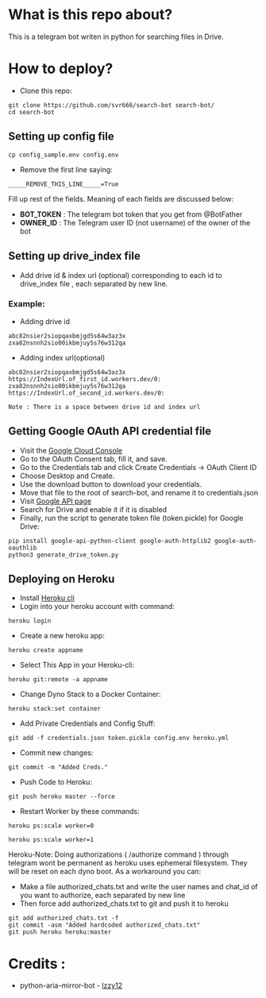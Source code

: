 # What is this repo about?
This is a telegram bot writen in python for searching files in Drive.

# How to deploy?

- Clone this repo:
```
git clone https://github.com/svr666/search-bot search-bot/
cd search-bot
```

## Setting up config file
```
cp config_sample.env config.env
```
- Remove the first line saying:
```
_____REMOVE_THIS_LINE_____=True
```
Fill up rest of the fields. Meaning of each fields are discussed below:
- **BOT_TOKEN** : The telegram bot token that you get from @BotFather
- **OWNER_ID** : The Telegram user ID (not username) of the owner of the bot
 
## Setting up drive_index file

- Add drive id & index url (optional) corresponding to each id to drive_index file , each separated by new line.

### Example:

- Adding drive id
```
abc82nsier2siopqaxbmjgd5s64w3az3x
zxa82nsnnh2sio00ikbmjuy5s76w312qa
```
- Adding index url(optional)
```
abc82nsier2siopqaxbmjgd5s64w3az3x https://IndexUrl.of_first_id.workers.dev/0:
zxa82nsnnh2sio00ikbmjuy5s76w312qa https://IndexUrl.of_second_id.workers.dev/0:
```

```
Note : There is a space between drive id and index url
```

## Getting Google OAuth API credential file

- Visit the [Google Cloud Console](https://console.developers.google.com/apis/credentials)
- Go to the OAuth Consent tab, fill it, and save.
- Go to the Credentials tab and click Create Credentials -> OAuth Client ID
- Choose Desktop and Create.
- Use the download button to download your credentials.
- Move that file to the root of search-bot, and rename it to credentials.json
- Visit [Google API page](https://console.developers.google.com/apis/library)
- Search for Drive and enable it if it is disabled
- Finally, run the script to generate token file (token.pickle) for Google Drive:
```
pip install google-api-python-client google-auth-httplib2 google-auth-oauthlib
python3 generate_drive_token.py
```

## Deploying on Heroku

- Install [Heroku cli](https://devcenter.heroku.com/articles/heroku-cli)
- Login into your heroku account with command:
```
heroku login
```
- Create a new heroku app:
```
heroku create appname	
```
- Select This App in your Heroku-cli: 
```
heroku git:remote -a appname
```
- Change Dyno Stack to a Docker Container:
```
heroku stack:set container
```
- Add Private Credentials and Config Stuff:
```
git add -f credentials.json token.pickle config.env heroku.yml
```
- Commit new changes:
```
git commit -m "Added Creds."
```
- Push Code to Heroku:
```
git push heroku master --force
```
- Restart Worker by these commands:
```
heroku ps:scale worker=0
```
```
heroku ps:scale worker=1	 	
```
Heroku-Note: Doing authorizations ( /authorize command ) through telegram wont be permanent as heroku uses ephemeral filesystem. They will be reset on each dyno boot. As a workaround you can:
- Make a file authorized_chats.txt and write the user names and chat_id of you want to authorize, each separated by new line
- Then force add authorized_chats.txt to git and push it to heroku
```
git add authorized_chats.txt -f
git commit -asm "Added hardcoded authorized_chats.txt"
git push heroku heroku:master
```

# Credits :

- python-aria-mirror-bot - [lzzy12](https://github.com/lzzy12/python-aria-mirror-bot)
